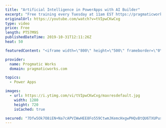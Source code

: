 ```yaml
---
title: "Artificial Intelligence in PowerApps with AI Builder"
excerpt: "Free training every Tuesday at 11am EST https://pragmaticworks.com/resources/...   Do you want to learn how to use Artificial Intelligence in PowerApps?    In this demo-heavy presentation, you'll see how to integrate PowerApps applications into Power BI reports making your reports actionable.  Pragmatic"
originalUrl: https://youtube.com/watch?v=tVIpwCKwCxg
type: video
price: Free
length: PT57M9S
publishedDateTime: 2019-10-31T12:11:26Z
heat: 50

featuredContent: "<iframe width=\"800\" height=\"500\" frameborder=\"0\" src=\"https://www.youtube.com/embed/tVIpwCKwCxg\" allow=\"accelerometer; autoplay; encrypted-media; gyroscope; picture-in-picture\" allowfullscreen></iframe>"

provider:
  name: Progmatic Works
  domain: pragmaticworks.com

topics:
  - Power Apps

images:
  - url: https://i.ytimg.com/vi/tVIpwCKwCxg/maxresdefault.jpg
    width: 1280
    height: 720
    isCached: true

secured: "7Dfw5Ok7O8iEN+Na7cAPVIWwHEE8Fo559CtwmJKemcHxgwPHQvBtQU6TXUPusxy6SGYzxfO+B/MbhGLSoPJ/7nv2kiusdkDfohJbVwwByhA1wUEIocEmhX3RsNAdpgzI/2kmoIoDKDCQxXhQGEa7jcZXsTte9tBGZ+iIzzuYD6kMFLBgiGXB4nWJYqlP5I8Vg+r5frgPiw4gX8b699vxW/OIosX7lm15yXuACeiicK3x52q8UPQIZ9Lrhw7qmZMoti9BXdc2chCIZaaEAVCQlb6dWJ6U3WgvmaDnmHY5OJgx2WrouE1GqY0dia1wd62eL74oY++REBqUts1cxEGPx3x/U1VnJAcfDXgiikapIuvj+xlvaGc3OT2Jte5mqaFOsb2GLDEZ4JH/8fsK4VyvyVigKPHsicvnrV3z1EwTDow=;lCisO+2ohcPsmVa4aB5ILw=="
---
```


